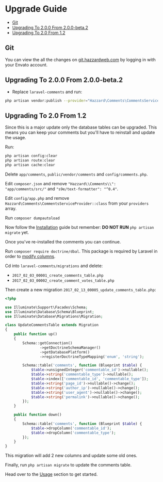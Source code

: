 # Upgrade Guide

- [Git](#git)
- [Upgrading To 2.0.0 From 2.0.0-beta.2](#upgrading-to-200-from-200-beta2)
- [Upgrading To 2.0 From 1.2](#upgrading-to-20-from-12)

## Git

You can view the all the changes on [git.hazzardweb.com](https://git.hazzardweb.com) by logging in with your Envato account.

## Upgrading To 2.0.0 From 2.0.0-beta.2

- Replace `laravel-comments` and run: 

```bash
php artisan vendor:publish --provider="Hazzard\Comments\CommentsServiceProvider" --tag=public --force
```

## Upgrading To 2.0 From 1.2

Since this is a major update only the database tables can be upgraded.
This means you can keep your comments but you'll have to reinstall and update the usage.

Run:

```bash
php artisan config:clear
php artisan route:clear
php artisan cache:clear
```

Delete `app/comments`, `public/vendor/comments` and `config/comments.php`.

Edit `composer.json` and remove `"Hazzard\\Comments\\": "app/comments/src/"` and `"s9e/text-formatter": "^0.4"`.

Edit `config/app.php` and remove `Hazzard\Comments\CommentsServiceProvider::class` from your `providers` array.

Run `composer dumpautoload`

Now follow the [Installation](installation.md) guide but remember: __DO NOT RUN__ `php artisan migrate` yet.

Once you've re-installed the comments you can continue.

Run `composer require doctrine/dbal`. This package is required by Laravel in order to [modify columns](https://laravel.com/docs/5.4/migrations#modifying-columns).

Cd into `laravel-comments/migrations` and delete:
- `2017_02_03_00001_create_comments_table.php`
- `2017_02_03_00002_create_comment_votes_table.php`

Then create a new migration `2017_02_13_00005_update_comments_table.php`:

```php
<?php

use Illuminate\Support\Facades\Schema;
use Illuminate\Database\Schema\Blueprint;
use Illuminate\Database\Migrations\Migration;

class UpdateCommentsTable extends Migration
{
    public function up()
    {
        Schema::getConnection()
                ->getDoctrineSchemaManager()
                ->getDatabasePlatform()
                ->registerDoctrineTypeMapping('enum', 'string');

        Schema::table('comments', function (Blueprint $table) {
            $table->unsignedInteger('commentable_id')->nullable();
            $table->string('commentable_type')->nullable();
            $table->index(['commentable_id', 'commentable_type']);
            $table->string('page_id')->nullable()->change();
            $table->string('author_ip')->nullable()->change();
            $table->string('user_agent')->nullable()->change();
            $table->string('permalink')->nullable()->change();
        });
    }

    public function down()
    {
        Schema::table('comments', function (Blueprint $table) {
            $table->dropColumn('commentable_id');
            $table->dropColumn('commentable_type');
        });
    }
}
```

This migration will add 2 new columns and update some old ones.

Finally, run `php artisan migrate` to update the comments table.

Head over to the [Usage](usage.md) section to get started.
